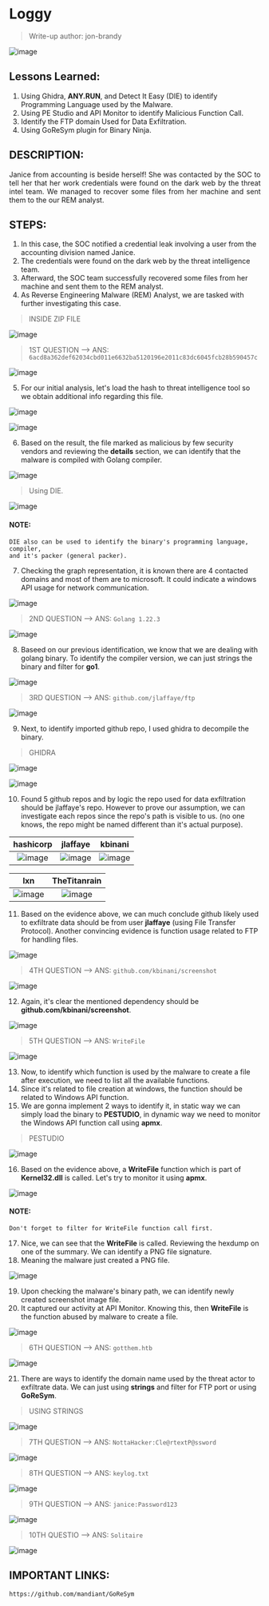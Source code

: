 # Loggy
> Write-up author: jon-brandy

![image](https://github.com/user-attachments/assets/41446e39-2c0d-4e6c-9963-ffc99f29db20)


## Lessons Learned:
1. Using Ghidra, **ANY.RUN**, and Detect It Easy (DIE) to identify Programming Language used by the Malware.
2. Using PE Studio and API Monitor to identify Malicious Function Call.
3. Identify the FTP domain Used for Data Exfiltration.
4. Using GoReSym plugin for Binary Ninja.

## DESCRIPTION:

<p align="justify">Janice from accounting is beside herself! She was contacted by the SOC to tell her that her work credentials were found on the dark web by the threat intel team. We managed to recover some files from her machine and sent them to the our REM analyst.</p>

## STEPS:
1. In this case, the SOC notified a credential leak involving a user from the accounting division named Janice.
2. The credentials were found on the dark web by the threat intelligence team.
3. Afterward, the SOC team successfully recovered some files from her machine and sent them to the REM analyst.
4. As Reverse Engineering Malware (REM) Analyst, we are tasked with further investigating this case.

> INSIDE ZIP FILE

![image](https://github.com/user-attachments/assets/df7faa35-9490-4a8a-924b-b6c2899bb9a8)

> 1ST QUESTION --> ANS: `6acd8a362def62034cbd011e6632ba5120196e2011c83dc6045fcb28b590457c`

![image](https://github.com/user-attachments/assets/6bf474f8-55e6-46b0-8a95-51f89ffd7009)


5. For our initial analysis, let's load the hash to threat intelligence tool so we obtain additional info regarding this file.

![image](https://github.com/user-attachments/assets/a498fdfd-8750-4456-a06c-7dc75d71bd80)


![image](https://github.com/user-attachments/assets/333b697d-0e34-4c3d-9640-4c21607a4829)


6. Based on the result, the file marked as malicious by few security vendors and reviewing the **details** section, we can identify that the malware is compiled with Golang compiler.

![image](https://github.com/user-attachments/assets/d21bcdc2-7d94-4ac6-a6cf-be516db4ca35)

> Using DIE.

![image](https://github.com/user-attachments/assets/beaacbdf-8ec5-412a-910a-89ccff039fcb)


#### NOTE:

```
DIE also can be used to identify the binary's programming language, compiler,
and it's packer (general packer).
```

7. Checking the graph representation, it is known there are 4 contacted domains and most of them are to microsoft. It could indicate a windows API usage for network communication.

![image](https://github.com/user-attachments/assets/19b474f1-2c61-4d9a-aa89-2bcf09a781ef)


> 2ND QUESTION --> ANS: `Golang 1.22.3`

![image](https://github.com/user-attachments/assets/c2a77e91-03a3-4ba5-80b8-1bdd50341624)

8. Baseed on our previous identification, we know that we are dealing with golang binary. To identify the compiler version, we can just strings the binary and filter for **go1**.

![image](https://github.com/user-attachments/assets/1f08b726-456d-46c5-8198-b341837163a7)


> 3RD QUESTION --> ANS: `github.com/jlaffaye/ftp`

![image](https://github.com/user-attachments/assets/5da6ae1a-d4d0-49bc-bb1c-04993532cd40)


9. Next, to identify imported github repo, I used ghidra to decompile the binary.

> GHIDRA

![image](https://github.com/user-attachments/assets/f3c900b8-6e30-484b-9758-ace64781feab)

![image](https://github.com/user-attachments/assets/610a9bfd-3d7f-4fba-9277-bfef2b12c2ef)

10. Found 5 github repos and by logic the repo used for data exfiltration should be jlaffaye's repo. However to prove our assumption, we can investigate each repos since the repo's path is visible to us. (no one knows, the repo might be named different than it's actual purpose).

|hashicorp|jlaffaye|kbinani|
|:-------:|:------:|:-----:|
|![image](https://github.com/user-attachments/assets/d4ac31bc-409b-4bb8-9685-e5a3770ee259)|![image](https://github.com/user-attachments/assets/83f5073e-1468-4b75-b8e1-bd598be0a19c)|![image](https://github.com/user-attachments/assets/4becc0a3-0d1b-4451-a5fa-cd0892cca238)|


|lxn|TheTitanrain|
|:-:|:----------:|
|![image](https://github.com/user-attachments/assets/4b3c7572-8453-42e3-ae42-49d94aa3e7d9)|![image](https://github.com/user-attachments/assets/c7696ead-a04d-496b-bac5-1eaacb14b1b1)|

11. Based on the evidence above, we can much conclude github likely used to exfiltrate data should be from user **jlaffaye** (using File Transfer Protocol). Another convincing evidence is function usage related to FTP for handling files.

![image](https://github.com/user-attachments/assets/b1fd4bf0-7af5-4a8b-b28e-cd6f2159217c)



> 4TH QUESTION --> ANS: `github.com/kbinani/screenshot`

![image](https://github.com/user-attachments/assets/457e2656-482d-443f-92bb-59eb27146c01)


12. Again,  it's clear the mentioned dependency should be **github.com/kbinani/screenshot**.

![image](https://github.com/user-attachments/assets/0f180c09-0985-43ee-b217-8ed27efd54eb)


> 5TH QUESTION --> ANS: `WriteFile`

![image](https://github.com/user-attachments/assets/dd48ff11-ba9b-464d-b727-95c2f1ccd00c)


13. Now, to identify which function is used by the malware to create a file after execution, we need to list all the available functions.
14. Since it's related to file creation at windows, the function should be related to Windows API function.
15. We are gonna implement 2 ways to identify it, in static way we can simply load the binary to **PESTUDIO**, in dynamic way we need to monitor the Windows API function call using **apmx**.

> PESTUDIO

![image](https://github.com/user-attachments/assets/b0c52bfc-d6af-4f33-9fb0-6b77ca296aff)


16. Based on the evidence above, a **WriteFile** function which is part of **Kernel32.dll** is called. Let's try to monitor it using **apmx**.

![image](https://github.com/user-attachments/assets/490ef3cc-015d-47b6-9708-65babaa211d3)

#### NOTE:

```
Don't forget to filter for WriteFile function call first.
```

17. Nice, we can see that the **WriteFile** is called. Reviewing the hexdump on one of the summary. We can identify a PNG file signature.
18. Meaning the malware just created a PNG file.

![image](https://github.com/user-attachments/assets/57dce2e8-20c1-4467-9a72-ed57f230d9f6)


19. Upon checking the malware's binary path, we can identify newly created screenshot image file.
20. It captured our activity at API Monitor. Knowing this, then **WriteFile** is the function abused by malware to create a file.

![image](https://github.com/user-attachments/assets/f6ab7199-f1b0-4e39-84b1-e4f4a34c7f15)


> 6TH QUESTION --> ANS: `gotthem.htb`

![image](https://github.com/user-attachments/assets/5a67d8ab-1aea-4307-bd13-8f169cb5be47)


21. There are ways to identify the domain name used by the threat actor to exfiltrate data. We can just using **strings** and filter for FTP port or using **GoReSym**.

> USING STRINGS

![image](https://github.com/user-attachments/assets/61849133-1003-4bc6-895d-a8b4cac6e7bc)




> 7TH QUESTION --> ANS: `NottaHacker:Cle@rtextP@ssword`

![image](https://github.com/user-attachments/assets/e9561698-3f49-4bd6-b249-f5c26c290bab)

> 8TH QUESTION --> ANS: `keylog.txt`

![image](https://github.com/user-attachments/assets/4e606a27-bd4c-4482-9340-ca1505bfc984)

> 9TH QUESTION --> ANS: `janice:Password123`

![image](https://github.com/user-attachments/assets/70b56b94-e350-4444-a74e-a67d4d613534)

> 10TH QUESTIO --> ANS: `Solitaire`

![image](https://github.com/user-attachments/assets/2e3b671b-8cef-4a2d-8e14-3475107c13a8)

## IMPORTANT LINKS:

```
https://github.com/mandiant/GoReSym
```
